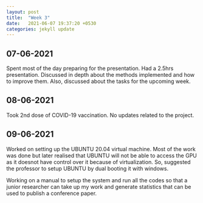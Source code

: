 ```yaml
---
layout: post
title:  "Week 3"
date:   2021-06-07 19:37:20 +0530
categories: jekyll update
---
```


## 07-06-2021

Spent most of the day preparing for the presentation. Had a 2.5hrs presentation. Discussed in depth about the methods implemented and how to improve them. Also, discussed about the tasks for the upcoming week.

## 08-06-2021

Took 2nd dose of COVID-19 vaccination. No updates related to the project.

## 09-06-2021

Worked on setting up the UBUNTU 20.04 virtual machine. Most of the work was done but later realised that UBUNTU will not be able to access the GPU as it doesnot have control over it because of virtualization. So, suggested the professor to setup UBUNTU by dual booting it with windows. 

Working on a manual to setup the system and run all the codes so that a junior researcher can take up my work and generate statistics that can be used to publish a conference paper.